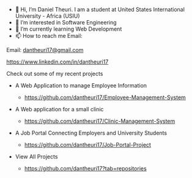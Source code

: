 - 👋 Hi, I’m Daniel Theuri. I am a student at United States International University - Africa (USIU)
- 👀 I’m interested in Software Engineering
- 🌱 I’m currently learning Web Development
- 📫 How to reach me Email:


Email: dantheuri17@gmail.com

https://www.linkedin.com/in/dantheuri17

Check out some of my recent projects
- A Web Application to manage Employee Information
    - https://github.com/dantheuri17/Employee-Management-System
- A Web application for a small clinic
    - https://github.com/dantheuri17/Clinic-Management-System
- A Job Portal Connecting Employers and University Students
    - https://github.com/dantheuri17/Job-Portal-Project

- View All Projects    
    - https://github.com/dantheuri17?tab=repositories
    




<!---
dantheuri17/dantheuri17 is a ✨ special ✨ repository because its `README.md` (this file) appears on your GitHub profile.
You can click the Preview link to take a look at your changes.
--->
